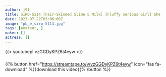 ```yaml
---
author: j91
title: SIRO-5114 [Fair-Skinned Slime E Milk] [Fluffy Serious Girl] She Shakes Her Transparent Fair-Skinned Body And Cums! Applicant Amateur, First AV Shooting 343 (Koto Hoshimiya)
date: 2023-07-22T03:06:00Z
image: "pb_e_siro-5114.jpg"
tags: [Amateur, ]
maker: []
actress: []
---
```



{{< youtubepl vzGGDyKPZ6t4eyw >}}
###

{{% button href="https://streamtape.to/v/vzGGDyKPZ6t4eyw" icon="fas fa-download" %}}download this video{{% /button %}}


